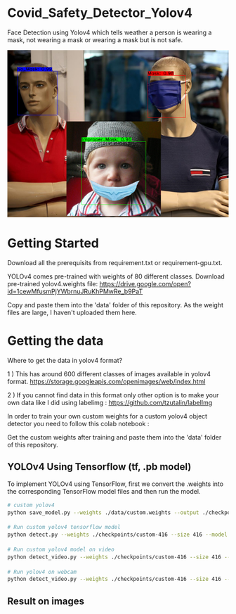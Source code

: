 # Covid_Safety_Detector_Yolov4
Face Detection using Yolov4 which tells weather a person is wearing a mask, not wearing a mask or wearing a mask but is not safe.

![](https://github.com/bharatdhyani13/Covid_Safety_Detector_Yolov4/blob/main/detections/detection1.png)

# Getting Started
Download all the prerequisits from requirement.txt or requirement-gpu.txt.

YOLOv4 comes pre-trained with weights of 80 different classes. Download pre-trained yolov4.weights file: https://drive.google.com/open?id=1cewMfusmPjYWbrnuJRuKhPMwRe_b9PaT

Copy and paste them into the 'data' folder of this repository. As the weight files are large, I haven't uploaded them here.

# Getting the data
Where to get the data in yolov4 format?

1 ) This has around 600 different classes of images available in yolov4 format.  https://storage.googleapis.com/openimages/web/index.html 

2 ) If you cannot find data in this format only other option is to make your own data like I did using labelimg : https://github.com/tzutalin/labelImg

In order to train your own custom weights for a custom yolov4 object detector you need to follow this colab notebook : 

Get the custom weights after training and paste them into the 'data' folder of this repository.

## YOLOv4 Using Tensorflow (tf, .pb model)
To implement YOLOv4 using TensorFlow, first we convert the .weights into the corresponding TensorFlow model files and then run the model.
```bash
# custom yolov4
python save_model.py --weights ./data/custom.weights --output ./checkpoints/custom-416 --input_size 416 --model yolov4 

# Run custom yolov4 tensorflow model
python detect.py --weights ./checkpoints/custom-416 --size 416 --model yolov4 --images ./data/images/mask.jpg

# Run custom yolov4 model on video
python detect_video.py --weights ./checkpoints/custom-416 --size 416 --model yolov4 --video ./data/video/masks.mp4 --output ./detections/results.avi

# Run yolov4 on webcam
python detect_video.py --weights ./checkpoints/custom-416 --size 416 --model yolov4 --video 0 --output ./detections/results.avi
```

## Result on images


